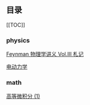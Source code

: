 ## 目录

[[TOC]]

### physics

[Feynman 物理学讲义 Vol.III 札记](/notes/Feynman-III/)

[电动力学](/notes/electrodynamics/)

### math

[高等微积分 (1)](/notes/integral/)
